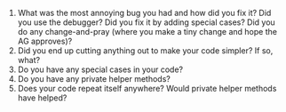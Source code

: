 1. What was the most annoying bug you had and how did you fix it? Did you use the debugger? Did you fix it by adding special cases? Did you do any change-and-pray (where you make a tiny change and hope the AG approves)?
2. Did you end up cutting anything out to make your code simpler? If so, what?
3. Do you have any special cases in your code?
4. Do you have any private helper methods?
5. Does your code repeat itself anywhere? Would private helper methods have helped?

